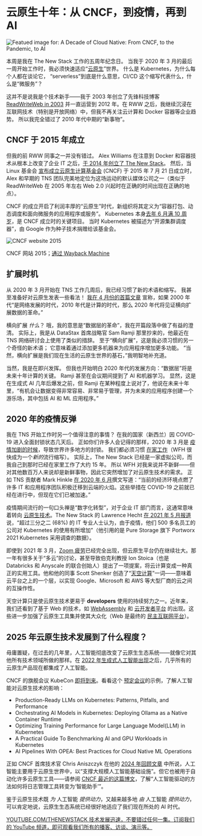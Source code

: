 # 云原生十年：从 CNCF，到疫情，再到 AI

![Featued image for: A Decade of Cloud Native: From CNCF, to the Pandemic, to AI](https://cdn.thenewstack.io/media/2025/03/e6a51855-winston-chen-zaktivjw2om-unsplashb-1024x576.jpg)

本周是我在 The New Stack 工作的五周年纪念日。 当我于 2020 年 3 月的最后一周开始工作时，我必须快速适应“[云原生](https://thenewstack.io/cloud-native/what-is-cloud-native-and-why-does-it-matter/)”世界。 什么是 Kubernetes，为什么每个人都在谈论它， “serverless”到底是什么意思，CI/CD 这个缩写代表什么，什么是“微服务”？

这并不是说我是个技术新手——我于 2003 年创立了先锋科技博客 [ReadWriteWeb in 2003](https://cybercultural.com/p/002-the-early-years-of-readwriteweb/) 并一直运营到 2012 年。在 RWW 之后，我继续沉浸在互联网技术（特别是开放网络）中，但我不再关注云计算和 Docker 容器等企业趋势。 所以我完全错过了 2010 年代中期的“新事物”。

## CNCF 于 2015 年成立

但我的前 RWW 同事之一并没有错过。 Alex Williams 在注意到 Docker 和容器技术从根本上改变了企业 IT 之后，[于 2014 年创立了 The New Stack](https://thenewstack.io/happy-birthday-the-new-stack-turns-10-and-judy-retires/)。 然后，当 Linux 基金会 [宣布成立云原生计算基金会](https://www.cncf.io/announcements/2015/06/21/new-cloud-native-computing-foundation-to-drive-alignment-among-container-technologies/) (CNCF) 于 2015 年 7 月 21 日成立时，Alex 和早期的 TNS 团队完美地定位为这场运动的默认媒体公司之一（类似于 ReadWriteWeb 在 2005 年左右 Web 2.0 兴起时在正确的时间出现在正确的地点）。

CNCF 的成立开启了利润丰厚的“云原生”时代，新组织将其定义为“容器打包、动态调度和面向微服务的应用程序或服务”。 Kubernetes 本身[去年 6 月满 10 周岁](https://thenewstack.io/at-kubernetes-10th-anniversary-in-mountain-view-history-remembered/)，是 CNCF 成立时的关键项目。 当时 Kubernetes 被描述为“开源集群调度器”，由 Google 作为种子技术捐赠给该基金会。

![CNCF website 2015](https://cdn.thenewstack.io/media/2025/03/b0ec6c9f-cncf-website-2015.jpg)

CNCF 网站 2015；[通过 Wayback Machine](https://web.archive.org/web/20150905202410/https://cncf.io/)

## 扩展时机

从 2020 年 3 月开始在 TNS 工作几周后，我已经习惯了新的术语和缩写。 我甚至准备好对云原生发表一些看法！ [我在 4 月份的首篇文章](https://thenewstack.io/the-2020s-will-be-about-scale-out-data/) 宣称，如果 2000 年代“是网络发展的时代，2010 年代是计算的时代，那么 2020 年代将见证横向扩展数据的革命。”

横向扩展 *什么*？ 哦，我的意思是“数据层的革命”，我在开篇段落中做了有益的澄清。 实际上，我是从 DataStax 首席战略官 Sam Ramji 那里抄来的，他最近在 TNS 网络研讨会上使用了类似的措辞。 至于“横向扩展”，这是我必须习惯的另一个奇怪的新术语； 它意味着通过添加更多机器来为应用程序增加更多功能。 “当然，横向扩展是我们现在生活的云原生世界的基石，”我明智地补充道。

当然，我是在即兴发挥。 但我也开始明白 2020 年代的发展方向：“数据层”将是未来十年计算的关键。 Ramji 甚至在会议期间提到了 AI 和机器学习。 显然，这是在生成式 AI 几年后爆发之前，但 Ramji 在某种程度上说对了，他说在未来十年里，“有机会让数据变得非常容易、非常易于管理，并为未来的应用程序创建一个游乐场，其中包括 AI 和 ML 应用程序。”

## 2020 年的疫情反弹

我在 TNS 开始工作时另一个值得注意的事情？ 在我的国家（新西兰）因 COVID-19 进入全面封锁状态几天后。 正如你们许多人会记得的那样，2020 年 3 月是 [疫情加剧的时候](https://thenewstack.io/positive-signs-of-a-better-world-to-come/)，导致世界许多地方的封锁。 我们都必须习惯 [在家工作](https://thenewstack.io/the-network-impact-of-the-global-covid-19-pandemic/)（WFH 很快成为一个*新的*流行缩写）。 实际上，The New Stack 已经是一家虚拟公司，而我自己到那时已经在家里工作了大约 15 年。 所以 WFH 对我来说并不新鲜——但对其他数百万人来说却是新鲜事物，因此它突然增加了对云原生技术的需求。
正如 TNS 贡献者 Mark Hinkle [在 2020 年 6 月](https://thenewstack.io/putting-hybrid-and-multi-into-cloud-native/)撰文写道：“当前的经济环境点燃了许多 IT 和应用程序团队积极迁移到云端的火焰。这些举措在 COVID-19 之前就已经在进行中，但现在它们已被加速。”

疫情期间流行的一句口头禅是“数字化转型”，对于企业 IT 部门而言，这通常意味着转向 [云原生技术](https://thenewstack.io/cloud-native/)。The New Stack 的 Lawrence Hecht [在 2021 年 5 月报道](https://thenewstack.io/did-kubernetes-get-a-covid-bounce/)说，“超过三分之二 (68%) 的 IT 专业人士认为，由于疫情，他们 500 多名员工的公司对 Kubernetes 的使用有所增加”（他引用的是 Pure Storage 旗下 Portworx 2021 Kubernetes 采用调查的数据）。

即使到 2021 年 3 月，[Zoom 疲劳](https://thenewstack.io/this-cant-be-normal-the-tech-industry-after-a-year-of-burnout/)已经完全出现，但云原生平台仍在继续壮大。那一年有很多关于“多云”的讨论，甚至导致伯克利教授 Ion Stoica（也是 Databricks 和 Anyscale 的联合创始人）提出了一项提案，将云计算变成一种真正的实用工具。他和他的同事 Scott Shenker 创造了“[天空计算](https://thenewstack.io/sky-computing-the-next-era-after-cloud-computing/)”一词——意味着云平台之上的一个层，以实现 Google、Microsoft 和 AWS 等大型厂商的云之间的互操作性。

天空计算只是使云原生技术更易于 **developers** 使用的持续努力之一。近年来，我们还看到了基于 Web 的技术，如 [WebAssembly](https://thenewstack.io/webassembly/what-is-webassembly/) 和 [云开发者平台](https://thenewstack.io/why-cloud-ides-are-shifting-to-a-platform-as-a-service-model/) 的出现。这些进一步加强了云原生工具集并使其大众化（Web 是最终的 [民主互联网平台](https://thenewstack.io/why-developers-should-experiment-with-the-fediverse/)）。

## 2025 年云原生技术发展到了什么程度？

毋庸置疑，在过去的几年里，人工智能彻底改变了云原生生态系统——就像它对其他所有技术领域所做的那样。在 [2022 年生成式人工智能出现](https://thenewstack.io/top-5-internet-technologies-of-2022/)之后，几乎所有的云原生产品现在都集成了人工智能。

CNCF 的旗舰会议 KubeCon [即将到来](https://events.linuxfoundation.org/kubecon-cloudnativecon-europe/)。看看这个 [预定会议](https://events.linuxfoundation.org/kubecon-cloudnativecon-europe/program/schedule/)的示例，了解人工智能对云原生技术的影响：

- Production-Ready LLMs on Kubernetes: Patterns, Pitfalls, and Performance
- Orchestrating AI Models in Kubernetes: Deploying Ollama as a Native Container Runtime
- Optimizing Training Performance for Large Language Model(LLM) in Kubernetes
- A Practical Guide To Benchmarking AI and GPU Workloads in Kubernetes
- AI Pipelines With OPEA: Best Practices for Cloud Native ML Operations

正如 CNCF 首席技术官 Chris Aniszczyk 在他的 [2024 年回顾文章](https://www.cncf.io/blog/2025/01/29/2024-year-in-review-of-cncf-and-top-30-open-source-project-velocity/) 中所说，人工智能主要用于云原生世界中，以“支撑大规模人工智能基础设施”。但它也被用于自动化许多云原生工具——请参阅 [CNCF 最近的这篇博文](https://www.cncf.io/blog/2025/03/24/reimagining-log-management-tools-and-software-the-impact-of-ai-and-genai/)，了解“人工智能驱动的方法如何将日志管理工具转变为‘智能助手’”。

鉴于云原生技术既 *为* 人工智能 *提供动力*，又越来越多地 *由* 人工智能 *提供动力*，可以肯定地说，云原生生态系统已经很好地适应了我们现在所处的 AI 时代。

[
YOUTUBE.COM/THENEWSTACK
技术发展迅速，不要错过任何一集。订阅我们的 YouTube
频道，即可观看我们所有的播客、访谈、演示等。
](https://youtube.com/thenewstack?sub_confirmation=1)